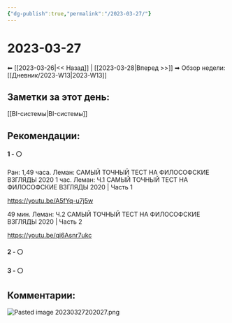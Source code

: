 ```yaml
---
{"dg-publish":true,"permalink":"/2023-03-27/"}
---
```


# 2023-03-27

⬅  [[2023-03-26\|<<  Назад]] | [[2023-03-28\|Вперед >>]]  ➡
Обзор недели: [[Дневник/2023-W13\|2023-W13]]


## Заметки за этот день:

[[BI-системы\|BI-системы]]


## Рекомендации:

#### 1 - ⚪ 
Ран: 1,49 часа. Леман: САМЫЙ ТОЧНЫЙ ТЕСТ НА ФИЛОСОФСКИЕ ВЗГЛЯДЫ 2020
1 час. Леман: Ч.1 САМЫЙ ТОЧНЫЙ ТЕСТ НА ФИЛОСОФСКИЕ ВЗГЛЯДЫ 2020 | Часть 1

https://youtu.be/A5fYq-u7j5w

49 мин. Леман: Ч.2 САМЫЙ ТОЧНЫЙ ТЕСТ НА ФИЛОСОФСКИЕ ВЗГЛЯДЫ 2020 | Часть 2

https://youtu.be/qi6Asnr7ukc

#### 2 - ⚪ 

#### 3 - ⚪ 


## Комментарии:

![Pasted image 20230327202027.png](/img/user/Pasted%20image%2020230327202027.png)
